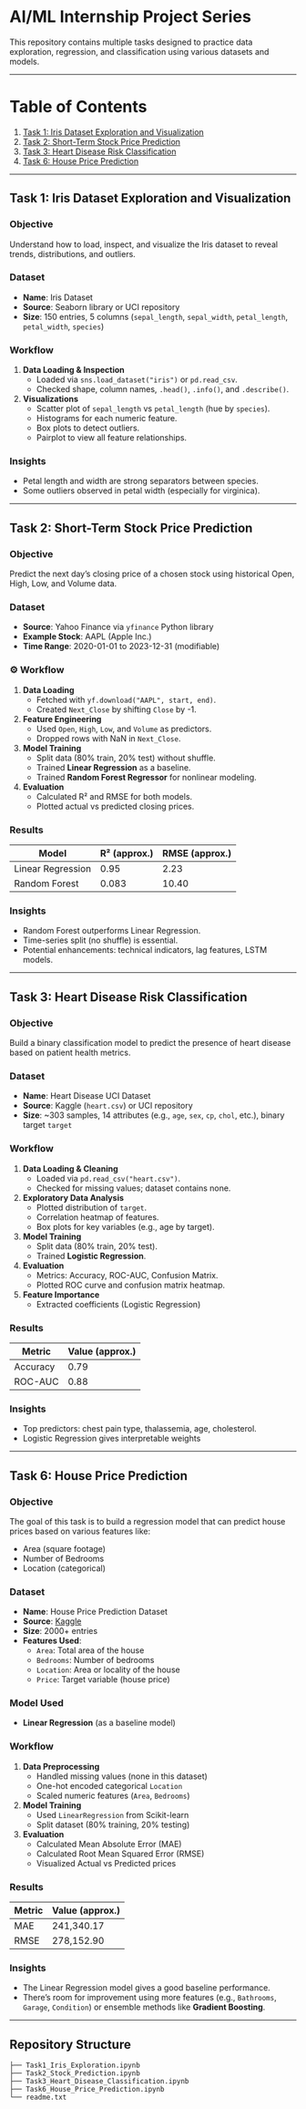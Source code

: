 
# AI/ML Internship Project Series

This repository contains multiple tasks designed to practice data exploration, regression, and classification using various datasets and models.

---

# Table of Contents
1. [Task 1: Iris Dataset Exploration and Visualization](#task-1-iris)
2. [Task 2: Short-Term Stock Price Prediction](#task-2-stock)
3. [Task 3: Heart Disease Risk Classification](#task-3-heart)
4. [Task 6: House Price Prediction](#task-6-house-price-prediction)

---

## Task 1: Iris Dataset Exploration and Visualization

### Objective
Understand how to load, inspect, and visualize the Iris dataset to reveal trends, distributions, and outliers.

### Dataset
- **Name**: Iris Dataset  
- **Source**: Seaborn library or UCI repository  
- **Size**: 150 entries, 5 columns (`sepal_length`, `sepal_width`, `petal_length`, `petal_width`, `species`)

### Workflow
1. **Data Loading & Inspection**  
   - Loaded via `sns.load_dataset("iris")` or `pd.read_csv`.  
   - Checked shape, column names, `.head()`, `.info()`, and `.describe()`.
2. **Visualizations**  
   - Scatter plot of `sepal_length` vs `petal_length` (hue by `species`).  
   - Histograms for each numeric feature.  
   - Box plots to detect outliers.  
   - Pairplot to view all feature relationships.

### Insights
- Petal length and width are strong separators between species.  
- Some outliers observed in petal width (especially for virginica).

---

## Task 2: Short-Term Stock Price Prediction

### Objective
Predict the next day’s closing price of a chosen stock using historical Open, High, Low, and Volume data.

### Dataset
- **Source**: Yahoo Finance via `yfinance` Python library  
- **Example Stock**: AAPL (Apple Inc.)  
- **Time Range**: 2020-01-01 to 2023-12-31 (modifiable)

### ⚙️ Workflow
1. **Data Loading**  
   - Fetched with `yf.download("AAPL", start, end)`.  
   - Created `Next_Close` by shifting `Close` by -1.
2. **Feature Engineering**  
   - Used `Open`, `High`, `Low`, and `Volume` as predictors.  
   - Dropped rows with NaN in `Next_Close`.
3. **Model Training**  
   - Split data (80% train, 20% test) without shuffle.  
   - Trained **Linear Regression** as a baseline.  
   - Trained **Random Forest Regressor** for nonlinear modeling.
4. **Evaluation**  
   - Calculated R² and RMSE for both models.  
   - Plotted actual vs predicted closing prices.

### Results
| Model                | R² (approx.) | RMSE (approx.) |
|----------------------|--------------|----------------|
| Linear Regression    | 0.95         | 2.23           |
| Random Forest        | 0.083        | 10.40          |

### Insights
- Random Forest outperforms Linear Regression.  
- Time-series split (no shuffle) is essential.  
- Potential enhancements: technical indicators, lag features, LSTM models.

---

## Task 3: Heart Disease Risk Classification

### Objective
Build a binary classification model to predict the presence of heart disease based on patient health metrics.

### Dataset
- **Name**: Heart Disease UCI Dataset  
- **Source**: Kaggle (`heart.csv`) or UCI repository  
- **Size**: ~303 samples, 14 attributes (e.g., `age`, `sex`, `cp`, `chol`, etc.), binary target `target`

### Workflow
1. **Data Loading & Cleaning**  
   - Loaded via `pd.read_csv("heart.csv")`.  
   - Checked for missing values; dataset contains none.
2. **Exploratory Data Analysis**  
   - Plotted distribution of `target`.  
   - Correlation heatmap of features.  
   - Box plots for key variables (e.g., age by target).
3. **Model Training**  
   - Split data (80% train, 20% test).  
   - Trained **Logistic Regression**.
4. **Evaluation**  
   - Metrics: Accuracy, ROC-AUC, Confusion Matrix.  
   - Plotted ROC curve and confusion matrix heatmap.
5. **Feature Importance**  
   - Extracted coefficients (Logistic Regression)

### Results
| Metric            | Value (approx.) |
|-------------------|-----------------|
| Accuracy          | 0.79            |
| ROC-AUC           | 0.88            |

###  Insights
- Top predictors: chest pain type, thalassemia, age, cholesterol.  
- Logistic Regression gives interpretable weights

---

## Task 6: House Price Prediction

### Objective
The goal of this task is to build a regression model that can predict house prices based on various features like:
- Area (square footage)
- Number of Bedrooms
- Location (categorical)

### Dataset
- **Name**: House Price Prediction Dataset  
- **Source**: [Kaggle](https://www.kaggle.com/datasets/zafarali27/house-price-prediction-dataset)  
- **Size**: 2000+ entries  
- **Features Used**:  
  - `Area`: Total area of the house  
  - `Bedrooms`: Number of bedrooms  
  - `Location`: Area or locality of the house  
  - `Price`: Target variable (house price)

### Model Used
- **Linear Regression** (as a baseline model)

### Workflow
1. **Data Preprocessing**
   - Handled missing values (none in this dataset)
   - One-hot encoded categorical `Location`
   - Scaled numeric features (`Area`, `Bedrooms`)
2. **Model Training**
   - Used `LinearRegression` from Scikit-learn
   - Split dataset (80% training, 20% testing)
3. **Evaluation**
   - Calculated Mean Absolute Error (MAE)
   - Calculated Root Mean Squared Error (RMSE)
   - Visualized Actual vs Predicted prices

### Results

| Metric | Value (approx.) |
|--------|------------------|
| MAE    | 241,340.17 |
| RMSE   | 278,152.90 |

### Insights
- The Linear Regression model gives a good baseline performance.
- There’s room for improvement using more features (e.g., `Bathrooms`, `Garage`, `Condition`) or ensemble methods like **Gradient Boosting**.

---

## Repository Structure
```
├── Task1_Iris_Exploration.ipynb
├── Task2_Stock_Prediction.ipynb
├── Task3_Heart_Disease_Classification.ipynb
├── Task6_House_Price_Prediction.ipynb
└── readme.txt
```
